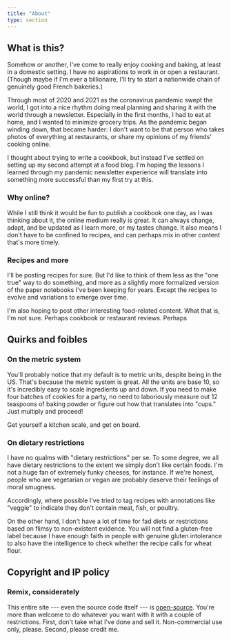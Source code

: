 ```yaml
---
title: "About"
type: section
---
```


## What is this?

Somehow or another, I've come to really enjoy cooking and baking, at least in a domestic setting. I have no aspirations to work in or open a restaurant. (Though maybe if I'm ever a billionaire, I'll try to start a nationwide chain of genuinely good French bakeries.)

Through most of 2020 and 2021 as the coronavirus pandemic swept the world, I got into a nice rhythm doing meal planning and sharing it with the world through a newsletter. Especially in the first months, I had to eat at home, and I wanted to minimize grocery trips. As the pandemic began winding down, that became harder: I don't want to be that person who takes photos of everything at restaurants, or share my opinions of my friends' cooking online.

I thought about trying to write a cookbook, but instead I've settled on setting up my second attempt at a food blog. I'm hoping the lessons I learned through my pandemic newsletter experience will translate into something more successful than my first try at this.

### Why online?

While I still think it would be fun to publish a cookbook one day, as I was thinking about it, the online medium really is great. It can always change, adapt, and be updated as I learn more, or my tastes change. It also means I don't have to be confined to recipes, and can perhaps mix in other content that's more timely.

### Recipes and more

I'll be posting recipes for sure. But I'd like to think of them less as the "one true" way to do something, and more as a slightly more formalized version of the paper notebooks I've been keeping for years. Except the recipes to evolve and variations to emerge over time.

I'm also hoping to post other interesting food-related content. What that is, I'm not sure. Perhaps cookbook or restaurant reviews. Perhaps 

## Quirks and foibles

### On the metric system

You'll probably notice that my default is to metric units, despite being in the US. That's because the metric system is great. All the units are base 10, so it's incredibly easy to scale ingredients up and down. If you need to make four batches of cookies for a party, no need to laboriously measure out 12 teaspoons of baking powder or figure out how that translates into "cups." Just multiply and proceed!

Get yourself a kitchen scale, and get on board.

### On dietary restrictions

I have no qualms with "dietary restrictions" per se. To some degree, we all have dietary restrictions to the extent we simply don't like certain foods. I'm not a huge fan of extremely funky cheeses, for instance. If we're honest, people who are vegetarian or vegan are probably deserve their feelings of moral smugness.

Accordingly, where possible I've tried to tag recipes with annotations like "veggie" to indicate they don't contain meat, fish, or poultry.

On the other hand, I don't have a lot of time for fad diets or restrictions based on flimsy to non-existent evidence. You will not find a gluten-free label because I have enough faith in people with genuine gluten intolerance to also have the intelligence to check whether the recipe calls for wheat flour.

## Copyright and IP policy

### Remix, considerately

This entire site --- even the source code itself --- is [open-source](http://github.com/jkibe/recipes). You're more than welcome to do whatever you want with it with a couple of restrictions. First, don't take what I've done and sell it. Non-commercial use only, please. Second, please credit me.


